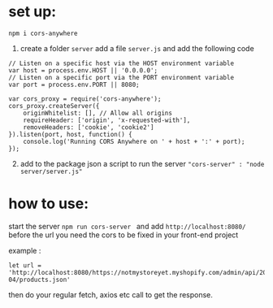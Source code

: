 # set up:
```npm i cors-anywhere```

1. create a folder ```server``` add a file ```server.js``` and add the following code
```
// Listen on a specific host via the HOST environment variable
var host = process.env.HOST || '0.0.0.0';
// Listen on a specific port via the PORT environment variable
var port = process.env.PORT || 8080;

var cors_proxy = require('cors-anywhere');
cors_proxy.createServer({
    originWhitelist: [], // Allow all origins
    requireHeader: ['origin', 'x-requested-with'],
    removeHeaders: ['cookie', 'cookie2']
}).listen(port, host, function() {
    console.log('Running CORS Anywhere on ' + host + ':' + port);
});
```

2. add to the package json a script to run the server 
```"cors-server" : "node server/server.js"```

# how to use:

start the server ```npm run cors-server ``` and add ```http://localhost:8080/``` before the url you need the cors to be fixed in your front-end project

example :
```
let url = 'http://localhost:8080/https://notmystoreyet.myshopify.com/admin/api/2021-04/products.json'
```

then do your regular fetch, axios etc call to get the response.
